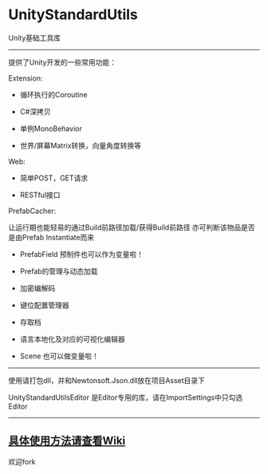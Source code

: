 # UnityStandardUtils


Unity基础工具库


---


提供了Unity开发的一些常用功能：




Extension:

* 循环执行的Coroutine

* C#深拷贝

* 单例MonoBehavior

* 世界/屏幕Matrix转换，向量角度转换等


Web:

* 简单POST，GET请求

* RESTful接口


PrefabCacher:

让运行期也能轻易的通过Build前路径加载/获得Build前路径
亦可判断该物品是否是由Prefab Instantiate而来

* PrefabField 预制件也可以作为变量啦！

* Prefab的管理与动态加载



* 加密编解码

* 键位配置管理器

* 存取档

* 语言本地化及对应的可视化编辑器

* Scene 也可以做变量啦！


---


使用请打包dll，并和Newtonsoft.Json.dll放在项目Asset目录下

UnityStandardUtilsEditor 是Editor专用的库，请在ImportSettings中只勾选Editor

---
[具体使用方法请查看Wiki](https://github.com/RyuBAI/UnityStandardUtils/wiki)
---


欢迎fork
